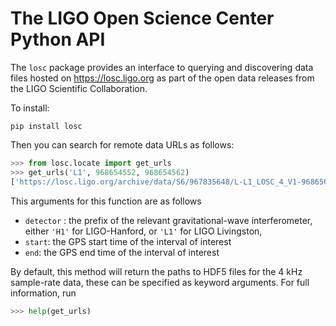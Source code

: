 # The LIGO Open Science Center Python API

The ``losc`` package provides an interface to querying and discovering data files hosted on https://losc.ligo.org as part of the open data releases from the LIGO Scientific Collaboration.

To install:

```
pip install losc
```

Then you can search for remote data URLs as follows:

```python
>>> from losc.locate import get_urls
>>> get_urls('L1', 968654552, 968654562)
['https://losc.ligo.org/archive/data/S6/967835648/L-L1_LOSC_4_V1-968650752-4096.hdf5']
```

This arguments for this function are as follows

- `detector` : the prefix of the relevant gravitational-wave interferometer, either `'H1'` for LIGO-Hanford, or `'L1'` for LIGO Livingston,
- `start`: the GPS start time of the interval of interest
- `end`: the GPS end time of the interval of interest

By default, this method will return the paths to HDF5 files for the 4 kHz sample-rate data, these can be specified as keyword arguments. For full information, run

```python
>>> help(get_urls)
```
